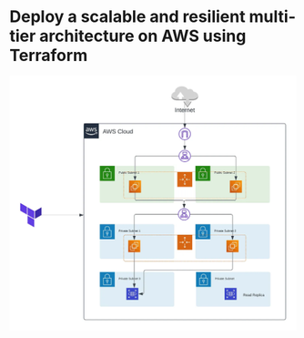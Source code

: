 # Deploy a scalable and resilient multi-tier architecture on AWS using Terraform

![1](https://github.com/Dhruvin4530/multi-tier-architecture-terraform/blob/main/1.jpg)
